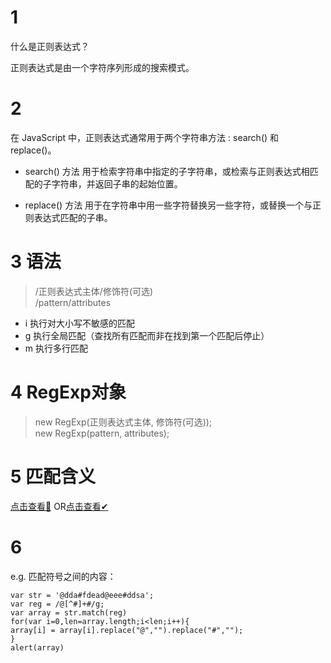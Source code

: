 # 1
什么是正则表达式？

正则表达式是由一个字符序列形成的搜索模式。

# 2
在 JavaScript 中，正则表达式通常用于两个字符串方法 : search() 和 replace()。

* search() 方法 用于检索字符串中指定的子字符串，或检索与正则表达式相匹配的子字符串，并返回子串的起始位置。

* replace() 方法 用于在字符串中用一些字符替换另一些字符，或替换一个与正则表达式匹配的子串。

# 3 语法

>/正则表达式主体/修饰符(可选)<br>
/pattern/attributes


* i	执行对大小写不敏感的匹配<br>
* g	执行全局匹配（查找所有匹配而非在找到第一个匹配后停止）<br>
* m	执行多行匹配

# 4 RegExp对象

>new RegExp(正则表达式主体, 修饰符(可选));<br>
new RegExp(pattern, attributes);

# 5 匹配含义

[点击查看💙](https://developer.mozilla.org/zh-CN/docs/Web/JavaScript/Guide/Regular_Expressions#编写一个正则表达式的模式)
OR[点击查看✔](http://www.w3school.com.cn/jsref/jsref_obj_regexp.asp)

# 6

e.g. 匹配符号之间的内容：
```
var str = '@dda#fdead@eee#ddsa';
var reg = /@[^#]+#/g;
var array = str.match(reg)
for(var i=0,len=array.length;i<len;i++){
array[i] = array[i].replace("@","").replace("#","");
}
alert(array)
```

